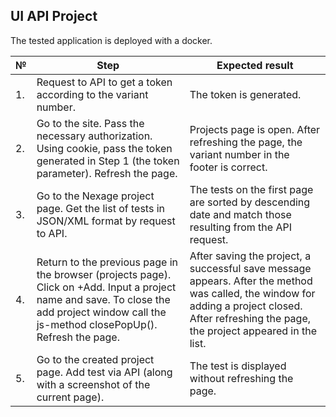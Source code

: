## UI API Project  
  
The tested application is deployed with a docker.  

| **№** | **Step** | **Expected result** |  
|------------------------------------------------------|------------------------------------------------------|-----------------------------------------------------|  
| 1. | Request to API to get a token according to the variant number. | The token is generated. |  
| 2. | Go to the site. Pass the necessary authorization. Using cookie, pass the token generated in Step 1 (the token parameter). Refresh the page. | Projects page is open. After refreshing the page, the variant number in the footer is correct. |  
| 3. | Go to the Nexage project page. Get the list of tests in JSON/XML format by request to API. | The tests on the first page are sorted by descending date and match those resulting from the API request. |  
| 4. | Return to the previous page in the browser (projects page). Click on +Add. Input a project name and save. To close the add project window call the js-method closePopUp(). Refresh the page. | After saving the project, a successful save message appears. After the method was called, the window for adding a project closed. After refreshing the page, the project appeared in the list. |  
| 5. | Go to the created project page. Add test via API (along with a screenshot of the current page). | The test is displayed without refreshing the page. | 
